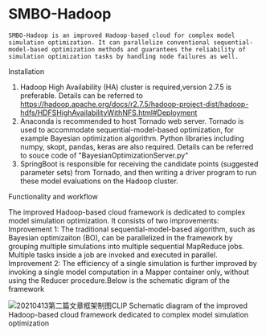 # SMBO-Hadoop
	SMBO-Hadoop is an improved Hadoop-based cloud for complex model simulation optimization. It can parallelize conventional sequential-model-based optimization methods and guarantees the reliability of simulation optimization tasks by handling node failures as well.

Installation
1. Hadoop High Availability (HA) cluster is required,version 2.7.5 is preferable. Details can be referred to https://hadoop.apache.org/docs/r2.7.5/hadoop-project-dist/hadoop-hdfs/HDFSHighAvailabilityWithNFS.html#Deployment
2. Anaconda is recommended to host Tornado web server. Tornado is used to accommodate sequential-model-based optimization, for example Bayesian optimization algorithm. Python libraries including numpy, skopt, pandas, keras are also required. Details can be referred to souce code of "BayesianOptimizationServer.py"
3. SpringBoot is responsible for receiving the candidate points (suggested parameter sets) from Tornado, and then writing a driver program to run these model evaluations on the Hadoop cluster.

Functionality and workflow

The improved Hadoop-based cloud framework is dedicated to complex model simulation optimization. It consists of two improvements: Improvement 1: The traditional sequential-model-based algorithm, such as Bayesian optimizaiton (BO), can be parallelized in the framework by grouping multiple simulations into multiple sequential MapReduce jobs. Multiple tasks inside a job are invoked and executed in parallel. Improvement 2: The efficiency of a single simulation is further improved by invoking a single model computation in a Mapper container only, without using the Reducer procedure.Below is the schematic digram of the framework

![20210413第二篇文章框架制图CLIP](https://user-images.githubusercontent.com/96234482/146670614-ce996cb5-1846-4542-a7bf-206d70fc1ba7.png)
Schematic diagram of the improved Hadoop-based cloud framework dedicated to complex model simulation optimization
